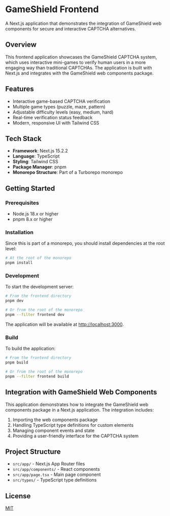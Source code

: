 # GameShield Frontend

A Next.js application that demonstrates the integration of GameShield web components for secure and interactive CAPTCHA alternatives.

## Overview

This frontend application showcases the GameShield CAPTCHA system, which uses interactive mini-games to verify human users in a more engaging way than traditional CAPTCHAs. The application is built with Next.js and integrates with the GameShield web components package.

## Features

- Interactive game-based CAPTCHA verification
- Multiple game types (puzzle, maze, pattern)
- Adjustable difficulty levels (easy, medium, hard)
- Real-time verification status feedback
- Modern, responsive UI with Tailwind CSS

## Tech Stack

- **Framework**: Next.js 15.2.2
- **Language**: TypeScript
- **Styling**: Tailwind CSS
- **Package Manager**: pnpm
- **Monorepo Structure**: Part of a Turborepo monorepo

## Getting Started

### Prerequisites

- Node.js 18.x or higher
- pnpm 8.x or higher

### Installation

Since this is part of a monorepo, you should install dependencies at the root level:

```bash
# At the root of the monorepo
pnpm install
```

### Development

To start the development server:

```bash
# From the frontend directory
pnpm dev

# Or from the root of the monorepo
pnpm --filter frontend dev
```

The application will be available at [http://localhost:3000](http://localhost:3000).

### Build

To build the application:

```bash
# From the frontend directory
pnpm build

# Or from the root of the monorepo
pnpm --filter frontend build
```

## Integration with GameShield Web Components

This application demonstrates how to integrate the GameShield web components package in a Next.js application. The integration includes:

1. Importing the web components package
2. Handling TypeScript type definitions for custom elements
3. Managing component events and state
4. Providing a user-friendly interface for the CAPTCHA system

## Project Structure

- `src/app/` - Next.js App Router files
- `src/app/components/` - React components
- `src/app/page.tsx` - Main page component
- `src/types/` - TypeScript type definitions

## License

[MIT](LICENSE)
